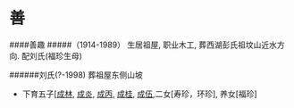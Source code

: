 # 善

####善趣<a name="善趣"></a>
#####（1914-1989） 生居祖屋, 职业木工, 葬西湖彭氏祖坟山近水方向. 配刘氏(福珍生母)

######刘氏(?-1998) 葬祖屋东侧山坡

+ 下育五子[[成林](chapter2.md#成林), [成炎](chapter2.md#成炎), [成丙](chapter2.md#成丙), [成桂](chapter2.md#成桂), [成伍](chapter2.md#成伍),二女[寿珍，环珍], 养女[福珍]

